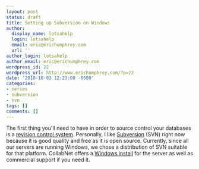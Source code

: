 ```yaml
---
layout: post
status: draft
title: Setting up Subversion on Windows
author:
  display_name: lotsahelp
  login: lotsahelp
  email: eric@erichumphrey.com
  url: ''
author_login: lotsahelp
author_email: eric@erichumphrey.com
wordpress_id: 22
wordpress_url: http://www.erichumphrey.com/?p=22
date: '2010-10-03 12:23:00 -0500'
categories:
- series
- subversion
- svn
tags: []
comments: []
---
```

<p>The first thing you'll need to have in order to source control your databases is a <a href="http://en.wikipedia.org/wiki/Revision_control">revision control system</a>. Personally, I like <a href="http://subversion.apache.org/">Subversion</a>&nbsp;(SVN) right now because it is good quality and free as it is open source. Currently, since all our servers are running Windows, we chose a distribution of SVN suitable for that platform. CollabNet offers a <a href="http://www.collab.net/downloads/subversion/">Windows install</a> for the server as well as commercial support if you need it.</p>
